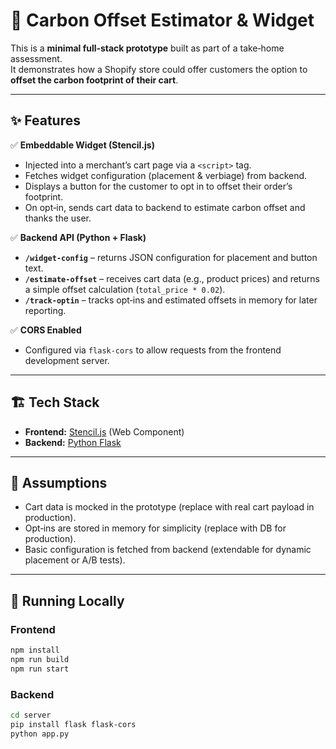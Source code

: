 # 🌱 Carbon Offset Estimator & Widget

This is a **minimal full‑stack prototype** built as part of a take‑home assessment.  
It demonstrates how a Shopify store could offer customers the option to **offset the carbon footprint of their cart**.

---

## ✨ Features

✅ **Embeddable Widget (Stencil.js)**  
- Injected into a merchant’s cart page via a `<script>` tag.  
- Fetches widget configuration (placement & verbiage) from backend.  
- Displays a button for the customer to opt in to offset their order’s footprint.  
- On opt‑in, sends cart data to backend to estimate carbon offset and thanks the user.

✅ **Backend API (Python + Flask)**  
- **`/widget-config`** – returns JSON configuration for placement and button text.  
- **`/estimate-offset`** – receives cart data (e.g., product prices) and returns a simple offset calculation (`total_price * 0.02`).  
- **`/track-optin`** – tracks opt‑ins and estimated offsets in memory for later reporting.

✅ **CORS Enabled**  
- Configured via `flask-cors` to allow requests from the frontend development server.

---

## 🏗️ Tech Stack

- **Frontend:** [Stencil.js](https://stenciljs.com/) (Web Component)
- **Backend:** [Python Flask](https://flask.palletsprojects.com/)

---

## 📄 Assumptions

- Cart data is mocked in the prototype (replace with real cart payload in production).
- Opt‑ins are stored in memory for simplicity (replace with DB for production).
- Basic configuration is fetched from backend (extendable for dynamic placement or A/B tests).

---

## 🚀 Running Locally

### Frontend
```bash
npm install
npm run build
npm run start
```

### Backend
```bash
cd server
pip install flask flask-cors
python app.py
```
